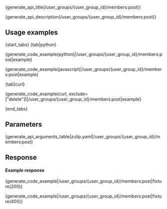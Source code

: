 {generate_api_title(/user_groups/{user_group_id}/members:post)}

{generate_api_description(/user_groups/{user_group_id}/members:post)}

## Usage examples

{start_tabs}
{tab|python}

{generate_code_example(python)|/user_groups/{user_group_id}/members:post|example}

{generate_code_example(javascript)|/user_groups/{user_group_id}/members:post|example}

{tab|curl}

{generate_code_example(curl, exclude=["delete"])|/user_groups/{user_group_id}/members:post|example}

{end_tabs}

## Parameters

{generate_api_arguments_table|zulip.yaml|/user_groups/{user_group_id}/members:post}

## Response

#### Example response

{generate_code_example|/user_groups/{user_group_id}/members:post|fixture(200)}

{generate_code_example|/user_groups/{user_group_id}/members:post|fixture(400)}
